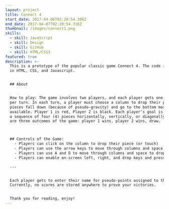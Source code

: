 ```yaml
---
layout: project
title: Connect 4
start_date: 2017-04-06T02:20:54.306Z
end_date: 2017-04-07T02:20:54.316Z
thumbnail: /images/connect1.png
skills:
  - skill: JavaScript
  - skill: Design
  - skill: GitHub
  - skill: HTML/CSS3
featured: true
description: >-
  This is a prototype of the popular classic game Connect 4. The code is written
  in HTML, CSS, and Javascript.


  ## About


  How to play: The game involves two players, and each player gets one (1) move
  per turn. In each turn, a player must choose a column to drop their piece. The
  pieces fall down (because of pseudo-gravity) and go to the bottom most space
  available. Player 1 is red, Player 2 is black. Each player’s goal is to create
  a sequence of four (4) pieces horizontally, vertically, or diagonally. There
  are three outcomes of the game: player 1 wins, player 2 wins, draw.



  ## Controls of the Game:
    - Players can click on the column to drop their piece (or touch)
    - Players can use the arrow keys to move through columns and space to drop on their physical keyboard (given they have one)
    - Players can use A and D to move through columns and space to drop on their physical keyboard.
    - Players can enable on-screen left, right, and drop keys and press the buttons.

  ---


  Each player gets to enter their name for pseudo-points assigned to their name.
  Currently, no scores are stored anywhere to prove your victories.


  Thank you for reading, enjoy!
---
```


